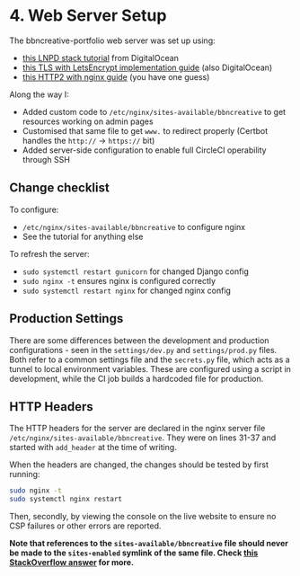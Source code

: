 # 4. Web Server Setup

The bbncreative-portfolio web server was set up using:

- [this LNPD stack tutorial](https://www.digitalocean.com/community/tutorials/how-to-set-up-django-with-postgres-nginx-and-gunicorn-on-ubuntu-18-04) from DigitalOcean
- [this TLS with LetsEncrypt implementation guide](https://www.digitalocean.com/community/tutorials/how-to-secure-nginx-with-let-s-encrypt-on-ubuntu-18-04) (also DigitalOcean)
- [this HTTP2 with nginx guide](https://www.digitalocean.com/community/tutorials/how-to-set-up-nginx-with-http-2-support-on-ubuntu-18-04#step-1-%E2%80%94-enabling-http2-support) (you have one guess)

Along the way I:

- Added custom code to `/etc/nginx/sites-available/bbncreative` to get resources working on admin pages
- Customised that same file to get `www.` to redirect properly (Certbot handles the `http://` -> `https://` bit)
- Added server-side configuration to enable full CircleCI operability through SSH

## Change checklist

To configure:

- `/etc/nginx/sites-available/bbncreative` to configure nginx
- See the tutorial for anything else

To refresh the server:

- `sudo systemctl restart gunicorn` for changed Django config
- `sudo nginx -t` ensures nginx is configured correctly
- `sudo systemctl restart nginx` for changed nginx config

## Production Settings

There are some differences between the development and production configurations - seen in the `settings/dev.py` and `settings/prod.py` files. Both refer to a common settings file and the `secrets.py` file, which acts as a tunnel to local environment variables. These are configured using a script in development, while the CI job builds a hardcoded file for production.

## HTTP Headers

The HTTP headers for the server are declared in the nginx server file `/etc/nginx/sites-available/bbncreative`. They were on lines 31-37 and started with `add_header` at the time of writing.

When the headers are changed, the changes should be tested by first running:

```bash
sudo nginx -t
sudo systemctl nginx restart
```

Then, secondly, by viewing the console on the live website to ensure no CSP failures or other errors are reported.

**Note that references to the `sites-available/bbncreative` file should never be made to the `sites-enabled` symlink of the same file. Check [this StackOverflow answer](https://stackoverflow.com/questions/21812360/what-is-the-difference-between-sites-enabled-and-sites-available-directory) for more.**
